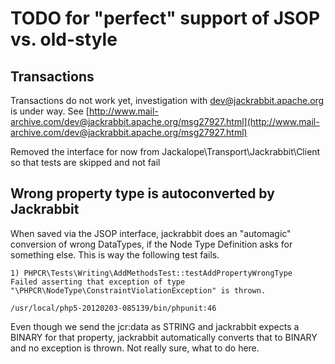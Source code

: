 # TODO for "perfect" support of JSOP vs. old-style

## Transactions

Transactions do not work yet, investigation with dev@jackrabbit.apache.org is under way. See [http://www.mail-archive.com/dev@jackrabbit.apache.org/msg27927.html](http://www.mail-archive.com/dev@jackrabbit.apache.org/msg27927.html)

Removed the interface for now from Jackalope\Transport\Jackrabbit\Client so that tests are skipped and not fail


## Wrong property type is autoconverted by Jackrabbit

When saved via the JSOP interface, jackrabbit does an "automagic" conversion of wrong DataTypes, if the Node Type Definition asks for something else. This is way the following test fails. 

```
1) PHPCR\Tests\Writing\AddMethodsTest::testAddPropertyWrongType
Failed asserting that exception of type "\PHPCR\NodeType\ConstraintViolationException" is thrown.

/usr/local/php5-20120203-085139/bin/phpunit:46
```

Even though we send the jcr:data as STRING and jackrabbit expects a BINARY for that property, jackrabbit automatically converts that to BINARY and no exception is thrown. Not really sure, what to do here.